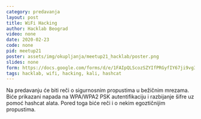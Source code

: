```yaml
---
category: predavanja
layout: post
title: WiFi Hacking
author: Hacklab Beograd
video: none
date: 2020-02-23
code: none
pid: meetup21
poster: assets/img/okupljanja/meetup21_hacklab/poster.png
slides: none
form: https://docs.google.com/forms/d/e/1FAIpQLScozSZYIfPRGyfIY67ji9vg3x5L0IGL3rWJ6bAgmuPWX7QMxw/viewform
tags: hacklab, wifi, hacking, kali, hashcat
---
```

Na predavanju će biti reči o sigurnosnim propustima u bežičnim mrezama. Biće prikazani napada na WPA/WPA2 PSK autentifikaciju i razbijanje šifre uz pomoć hashcat alata. Pored toga biće reči i o nekim egoztičnijim propustima.
